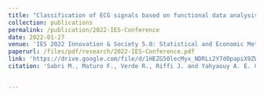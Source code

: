 ```yaml
---
title: "Classification of ECG signals based on functional data analysis and machine learning techniques"
collection: publications
permalink: /publication/2022-IES-Conference
date: 2022-01-27
venue: 'IES 2022 Innovation & Society 5.0: Statistical and Economic Methodologies for Quality Assessment'
paperurl: /files/pdf/research/2022-IES-Conference.pdf
link: 'https://drive.google.com/file/d/1HEZG50lecMyx_NDRLi2Y7d0papiX9ZWO/view'
citation: 'Sabri M., Maturo F., Verde R., Riffi J. and Yahyaouy A. E. Classification of ECG signals based on functional data analysis and machine learning techniques;              <i>IES 2022 Innovation & Society 5.0: Statistical and Economic Methodologies for Quality Assessment</i>. Page: 618-623.'


---
```

